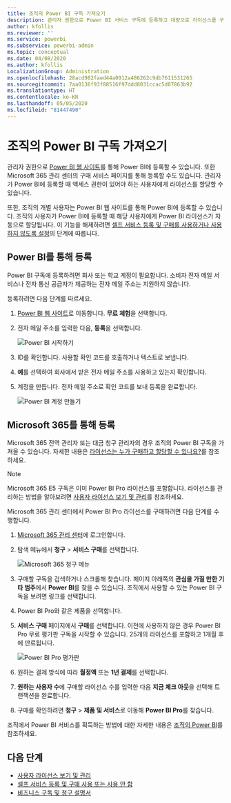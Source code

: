 ```yaml
---
title: 조직의 Power BI 구독 가져오기
description: 관리자 권한으로 Power BI 서비스 구독에 등록하고 대량으로 라이선스를 구매하는 방법입니다.
author: kfollis
ms.reviewer: ''
ms.service: powerbi
ms.subservice: powerbi-admin
ms.topic: conceptual
ms.date: 04/08/2020
ms.author: kfollis
LocalizationGroup: Administration
ms.openlocfilehash: 28acd982faed44a0912a486262c9db7611531265
ms.sourcegitcommit: 7aa0136f93f88516f97ddd8031ccac5d07863b92
ms.translationtype: HT
ms.contentlocale: ko-KR
ms.lasthandoff: 05/05/2020
ms.locfileid: "81447490"
---
```

# <a name="get-a-power-bi-subscription-for-your-organization"></a>조직의 Power BI 구독 가져오기

관리자 권한으로 [Power BI 웹 사이트](https://powerbi.microsoft.com)를 통해 Power BI에 등록할 수 있습니다. 또한 Microsoft 365 관리 센터의 구매 서비스 페이지를 통해 등록할 수도 있습니다. 관리자가 Power BI에 등록할 때 액세스 권한이 있어야 하는 사용자에게 라이선스를 할당할 수 있습니다.

또한, 조직의 개별 사용자는 Power BI 웹 사이트를 통해 Power BI에 등록할 수 있습니다. 조직의 사용자가 Power BI에 등록할 때 해당 사용자에게 Power BI 라이선스가 자동으로 할당됩니다. 이 기능을 해제하려면 [셀프 서비스 등록 및 구매를 사용하거나 사용하지 않도록 설정](service-admin-disable-self-service.md)의 단계에 따릅니다.

## <a name="sign-up-through-power-bi"></a>Power BI를 통해 등록

Power BI 구독에 등록하려면 회사 또는 학교 계정이 필요합니다. 소비자 전자 메일 서비스나 전자 통신 공급자가 제공하는 전자 메일 주소는 지원하지 않습니다.

등록하려면 다음 단계를 따르세요.

1. [Power BI 웹 사이트](https://powerbi.microsoft.com)로 이동합니다. **무료 체험**을 선택합니다.
2. 전자 메일 주소를 입력한 다음, **등록**을 선택합니다.

   ![Power BI 시작하기](media/service-admin-org-subscription/signup-get-started.png)

3. ID를 확인합니다. 사용할 확인 코드를 호출하거나 텍스트로 보냅니다.
4. **예**를 선택하여 회사에서 받은 전자 메일 주소를 사용하고 있는지 확인합니다.
5. 계정을 만듭니다. 전자 메일 주소로 확인 코드를 보내 등록을 완료합니다.

   ![Power BI 계정 만들기](media/service-admin-org-subscription/org-signup.png)

## <a name="sign-up-through-microsoft-365"></a>Microsoft 365를 통해 등록

Microsoft 365 전역 관리자 또는 대금 청구 관리자의 경우 조직의 Power BI 구독을 가져올 수 있습니다. 자세한 내용은 [라이선스는 누가 구매하고 할당할 수 있나요?](../service-admin-licensing-organization.md#who-can-purchase-and-assign-licenses)를 참조하세요.

> [!NOTE]
>
> Microsoft 365 E5 구독은 이미 Power BI Pro 라이선스를 포함합니다. 라이선스를 관리하는 방법을 알아보려면 [사용자 라이선스 보기 및 관리](service-admin-manage-licenses.md)를 참조하세요.
>
>

Microsoft 365 관리 센터에서 Power BI Pro 라이선스를 구매하려면 다음 단계를 수행합니다.

1. [Microsoft 365 관리 센터](https://admin.microsoft.com)에 로그인합니다.

2. 탐색 메뉴에서 **청구** > **서비스 구매**를 선택합니다.
  
   ![Microsoft 365 청구 메뉴](media/service-admin-org-subscription/m365-billing-menu.png)

3. 구매할 구독을 검색하거나 스크롤해 찾습니다. 페이지 아래쪽의 **관심을 가질 만한 기타 범주**에서 **Power BI**를 찾을 수 있습니다. 조직에서 사용할 수 있는 Power BI 구독을 보려면 링크를 선택합니다.

4. Power BI Pro와 같은 제품을 선택합니다.

5. **서비스 구매** 페이지에서 **구매**를 선택합니다. 이전에 사용하지 않은 경우 Power BI Pro 무료 평가판 구독을 시작할 수 있습니다. 25개의 라이선스를 포함하고 1개월 후에 만료됩니다.

   ![Power BI Pro 평가판](media/service-admin-org-subscription/m365-org-free-trial-pro.png)

6. 원하는 결제 방식에 따라 **월정액** 또는 **1년 결제**를 선택합니다.

7. **원하는 사용자 수**에 구매할 라이선스 수를 입력한 다음 **지금 체크 아웃**을 선택해 트랜잭션을 완료합니다.

8. 구매를 확인하려면 **청구** > **제품 및 서비스**로 이동해 **Power BI Pro**를 찾습니다.

조직에서 Power BI 서비스를 획득하는 방법에 대한 자세한 내용은 [조직의 Power BI](https://docs.microsoft.com/microsoft-365/admin/misc/power-bi-in-your-organization?view=o365-worldwide)를 참조하세요.

## <a name="next-steps"></a>다음 단계

- [사용자 라이선스 보기 및 관리](service-admin-manage-licenses.md)
- [셀프 서비스 등록 및 구매 사용 또는 사용 안 함](service-admin-disable-self-service.md)
- [비즈니스 구독 및 청구 설명서](https://docs.microsoft.com/microsoft-365/commerce/?view=o365-worldwide)
